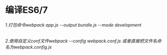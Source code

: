 # 编译ES6/7

###### 1.打包命令webpack app.js --output bundle.js --mode development
###### 2.使用自定义conf文件webpack --config webpack.conf.js  或者直接把文件名命名为webpack.config.js





